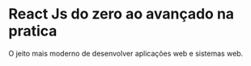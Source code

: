 # React Js do zero ao avançado na pratica
 O jeito mais moderno de desenvolver aplicações web e sistemas web.
